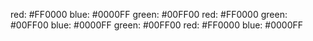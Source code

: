 red: #FF0000 
blue: #0000FF 
green: #00FF00 
red: #FF0000 
green: #00FF00 
blue: #0000FF 
green: #00FF00 
red: #FF0000 
blue: #0000FF 
